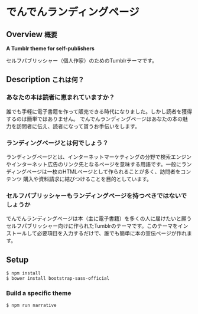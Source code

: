 でんでんランディングページ
============

## Overview <small>概要</small>

**A Tumblr theme for self-publishers**

セルフパブリッシャー（個人作家）のためのTumblrテーマです。

## Description <small>これは何？</small>

### あなたの本は読者に恵まれていますか？

誰でも手軽に電子書籍を作って販売できる時代になりました。しかし読者を獲得するのは簡単ではありません。 でんでんランディングページはあなたの本の魅力を訪問者に伝え、読者になって貰うお手伝いをします。

### ランディングページとは何でしょう？

ランディングページとは、インターネットマーケティングの分野で検索エンジンやインターネット広告のリンク先となるページを意味する用語です。一般にランディングページは一枚のHTMLページとして作られることが多く、訪問者をコンテンツ
購入や資料請求に結びつけることを目的としています。

### セルフパブリッシャーもランディングページを持つべきではないでしょうか

でんでんランディングページは本（主に電子書籍）を多くの人に届けたいと願うセルフパブリッシャー向けに作られたTumblrのテーマです。このテーマをインストールして必要項目を入力するだけで、誰でも簡単に本の宣伝ページが作れます。

## Setup

```
$ npm install
$ bower install bootstrap-sass-official
```

### Build a specific theme

```
$ npm run narrative
```
